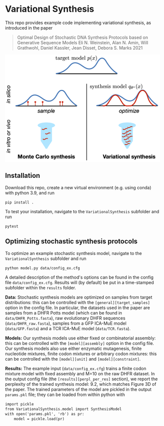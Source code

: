 # Variational Synthesis
This repo provides example code implementing variational synthesis, as introduced in the paper

> Optimal Design of Stochastic DNA Synthesis Protocols based on Generative Sequence Models
> Eli N. Weinstein, Alan N. Amin,  Will Grathwohl, Daniel Kassler, Jean Disset, Debora S. Marks
> 2021

![Figure 1](overview.png)

## Installation
Download this repo, create a new virtual environment (e.g. using conda) with python 3.9, and run

    pip install .

To test your installation, navigate to the `VariationalSynthesis` subfolder and run

    pytest

## Optimizing stochastic synthesis protocols

To optimize an example stochastic synthesis model, navigate to the `VariationalSynthesis` subfolder and run

    python model.py data/config_ex.cfg

A detailed description of the method's options can be found in the config file `data/config_ex.cfg`. Results will (by default) be put in a time-stamped subfolder within the `results` folder.

**Data:** Stochastic synthesis models are optimized on samples from target distributions: this can be controlled with the `[general][target_samples]` option in the config file. In particular, the datasets used in the paper are samples from a DHFR Potts model (which can be found in `data/DHFR_Potts.fasta`), raw evolutionary DHFR sequences (`data/DHFR_raw.fasta`), samples from a GFP ICA-MuE model (`data/GFP.fasta`) and a TCR ICA-MuE model (`data/TCR.fasta`).

**Models:** Our synthesis models use either fixed or combinatorial assembly: this can be controlled with the `[model][assembly]` option in the config file. Our synthesis models also use either enzymatic mutagenesis, finite nucleotide mixtures, finite codon mixtures or arbitrary codon mixtures: this can be controlled with the `[model][unit]` and `[model][constraint]`.

**Results:** The example input (`data/config_ex.cfg`) trains a finite codon mixture model with fixed assembly and M=10 on the raw DHFR dataset. In the output config file (the `[results][perpl_per_res]` section), we report the perplexity of the trained synthesis model: 9.2, which matches Figure 3D of the paper. The trained parameters of the model are pickled in the output `params.pkl` file; they can be loaded from within python with

    import pickle
    from VariationalSynthesis.model import SynthesisModel
    with open('params.pkl', 'rb') as pr:
        model = pickle.load(pr)
